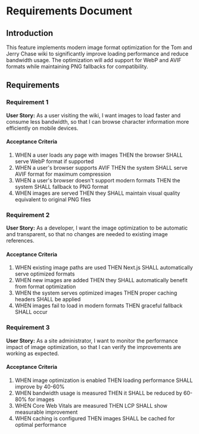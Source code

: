 # Requirements Document

## Introduction

This feature implements modern image format optimization for the Tom and Jerry Chase wiki to significantly improve loading performance and reduce bandwidth usage. The optimization will add support for WebP and AVIF formats while maintaining PNG fallbacks for compatibility.

## Requirements

### Requirement 1

**User Story:** As a user visiting the wiki, I want images to load faster and consume less bandwidth, so that I can browse character information more efficiently on mobile devices.

#### Acceptance Criteria

1. WHEN a user loads any page with images THEN the browser SHALL serve WebP format if supported
2. WHEN a user's browser supports AVIF THEN the system SHALL serve AVIF format for maximum compression
3. WHEN a user's browser doesn't support modern formats THEN the system SHALL fallback to PNG format
4. WHEN images are served THEN they SHALL maintain visual quality equivalent to original PNG files

### Requirement 2

**User Story:** As a developer, I want the image optimization to be automatic and transparent, so that no changes are needed to existing image references.

#### Acceptance Criteria

1. WHEN existing image paths are used THEN Next.js SHALL automatically serve optimized formats
2. WHEN new images are added THEN they SHALL automatically benefit from format optimization
3. WHEN the system serves optimized images THEN proper caching headers SHALL be applied
4. WHEN images fail to load in modern formats THEN graceful fallback SHALL occur

### Requirement 3

**User Story:** As a site administrator, I want to monitor the performance impact of image optimization, so that I can verify the improvements are working as expected.

#### Acceptance Criteria

1. WHEN image optimization is enabled THEN loading performance SHALL improve by 40-60%
2. WHEN bandwidth usage is measured THEN it SHALL be reduced by 60-80% for images
3. WHEN Core Web Vitals are measured THEN LCP SHALL show measurable improvement
4. WHEN caching is configured THEN images SHALL be cached for optimal performance
